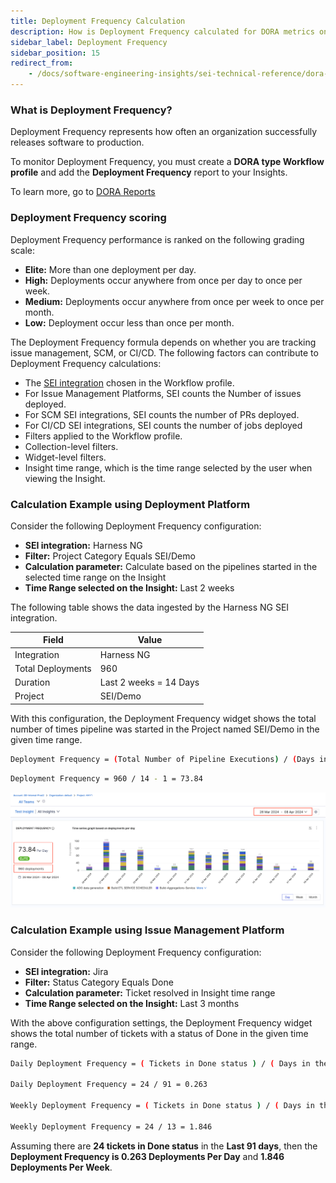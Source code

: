 ```yaml
---
title: Deployment Frequency Calculation
description: How is Deployment Frequency calculated for DORA metrics on SEI?
sidebar_label: Deployment Frequency
sidebar_position: 15
redirect_from:
    - /docs/software-engineering-insights/sei-technical-reference/dora-metrics-calculation/dora-deployment-frequency-calculation
---
```


### What is Deployment Frequency?

Deployment Frequency represents how often an organization successfully releases software to production.

To monitor Deployment Frequency, you must create a **DORA type Workflow profile** and add the **Deployment Frequency** report to your Insights.

To learn more, go to [DORA Reports](/docs/software-engineering-insights/propelo-sei/analytics-and-reporting/efficiency/dora-metrics)

### Deployment Frequency scoring

Deployment Frequency performance is ranked on the following grading scale:

* **Elite:** More than one deployment per day.
* **High:** Deployments occur anywhere from once per day to once per week.
* **Medium:** Deployments occur anywhere from once per week to once per month.
* **Low:** Deployment occur less than once per month.

The Deployment Frequency formula depends on whether you are tracking issue
management, SCM, or CI/CD. The following factors can contribute to Deployment
Frequency calculations:

* The [SEI integration](/docs/software-engineering-insights/propelo-sei/setup-sei/configure-integrations/sei-integrations-overview) chosen in the Workflow profile.
* For Issue Management Platforms, SEI counts the Number of issues deployed.
* For SCM SEI integrations, SEI counts the number of PRs deployed.
* For CI/CD SEI integrations, SEI counts the number of jobs deployed
* Filters applied to the Workflow profile.
* Collection-level filters.
* Widget-level filters.
* Insight time range, which is the time range selected by the user when viewing the
Insight.

### Calculation Example using Deployment Platform

Consider the following Deployment Frequency configuration:

* **SEI integration:** Harness NG
* **Filter:** Project Category Equals SEI/Demo
* **Calculation parameter:** Calculate based on the pipelines started in the selected time range on the Insight
* **Time Range selected on the Insight:** Last 2 weeks

The following table shows the data ingested by the Harness NG SEI integration.

| Field | Value |
| - | - |
| Integration | Harness NG |
| Total Deployments | 960 |
| Duration | Last 2 weeks = 14 Days |
| Project | SEI/Demo |

With this configuration, the Deployment Frequency widget shows the total number of times pipeline was started in the Project named SEI/Demo in the given time range.

```bash
Deployment Frequency = (Total Number of Pipeline Executions) / (Days in the Insight Time Range - 1)
```

```bash
Deployment Frequency = 960 / 14 - 1 = 73.84
```

![](./static/df-ex1.png)

### Calculation Example using Issue Management Platform

Consider the following Deployment Frequency configuration:

* **SEI integration:** Jira
* **Filter:** Status Category Equals Done
* **Calculation parameter:** Ticket resolved in Insight time range
* **Time Range selected on the Insight:** Last 3 months

With the above configuration settings, the Deployment Frequency widget shows the total number of
tickets with a status of Done in the given time range.

```bash
Daily Deployment Frequency = ( Tickets in Done status ) / ( Days in the Insight Time Range )

Daily Deployment Frequency = 24 / 91 = 0.263

Weekly Deployment Frequency = ( Tickets in Done status ) / ( Days in the Insight Time Range / 7 )

Weekly Deployment Frequency = 24 / 13 = 1.846

```

Assuming there are **24 tickets in Done status** in the **Last 91 days**, then the **Deployment Frequency is 0.263 Deployments Per Day** and **1.846 Deployments Per Week**.